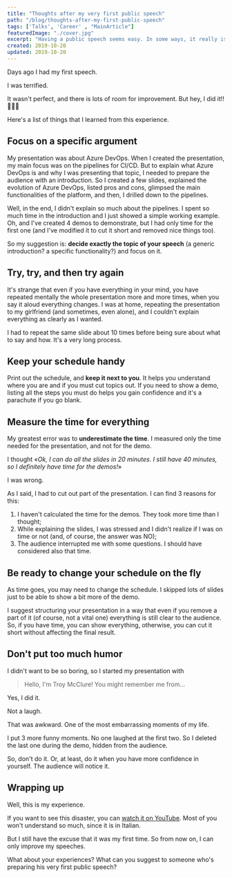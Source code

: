 ```yaml
---
title: "Thoughts after my very first public speech"
path: "/blog/thoughts-after-my-first-public-speech"
tags: ['Talks', 'Career' , "MainArticle"]
featuredImage: "./cover.jpg"
excerpt: "Having a public speech seems easy. In some ways, it really is. But the first time can be hard. Here's my thought after my first experience in public speaking."
created: 2019-10-20
updated: 2019-10-20
---
```


Days ago I had my first speech.

I was terrified.

It wasn't perfect, and there is lots of room for improvement. But hey, I did it!! 🎉🎉🎉

Here's a list of things that I learned from this experience.

## Focus on a specific argument

My presentation was about Azure DevOps. 
When I created the presentation, my main focus was on the pipelines for CI/CD. But to explain what Azure DevOps is and why I was presenting that topic, I needed to prepare the audience with an introduction.
So I created a few slides, explained the evolution of Azure DevOps, listed pros and cons, glimpsed the main functionalities of the platform, and then, I drilled down to the pipelines. 

Well, in the end, I didn't explain so much about the pipelines. I spent so much time in the introduction and I just showed a simple working example. Oh, and I've created 4 demos to demonstrate, but I had only time for the first one (and I've modified it to cut it short and removed nice things too).

So my suggestion is: __decide exactly the topic of your speech__ (a generic introduction? a specific functionality?) and focus on it.

## Try, try, and then try again

It's strange that even if you have everything in your mind, you have repeated mentally the whole presentation more and more times, when you say it aloud everything changes. I was at home, repeating the presentation to my girlfriend (and sometimes, even alone), and I couldn't explain everything as clearly as I wanted. 

I had to repeat the same slide about 10 times before being sure about what to say and how. It's a very long process.

## Keep your schedule handy

Print out the schedule, and __keep it next to you__. It helps you understand where you are and if you must cut topics out.
If you need to show a demo, listing all the steps you must do helps you gain confidence and it's a parachute if you go blank.

## Measure the time for everything

My greatest error was to __underestimate the time__. 
I measured only the time needed for the presentation, and not for the demo. 

I thought «*Ok, I can do all the slides in 20 minutes. I still have 40 minutes, so I definitely have time for the demos!*»

I was wrong.

As I said, I had to cut out part of the presentation. I can find 3 reasons for this:

1. I haven't calculated the time for the demos. They took more time than I thought;
2. While explaining the slides, I was stressed and I didn't realize if I was on time or not (and, of course, the answer was NO);
3. The audience interrupted me with some questions. I should have considered also that time.  

## Be ready to change your schedule on the fly

As time goes, you may need to change the schedule. I skipped lots of slides just to be able to show a bit more of the demo.

I suggest structuring your presentation in a way that even if you remove a part of it (of course, not a vital one) everything is still clear to the audience. So, if you have time, you can show everything, otherwise, you can cut it short without affecting the final result.

## Don't put too much humor

I didn't want to be so boring, so I started my presentation with

> Hello, I'm Troy McClure! You might remember me from...

Yes, I did it.

Not a laugh.

That was awkward. One of the most embarrassing moments of my life.

I put 3 more funny moments. No one laughed at the first two. So I deleted the last one during the demo, hidden from the audience.

So, don't do it. Or, at least, do it when you have more confidence in yourself. The audience will notice it.

## Wrapping up

Well, this is my experience. 

If you want to see this disaster, you can [watch it on YouTube](https://youtu.be/hSCwzEm4M1A "My presentation on YouTube"). Most of you won't understand so much, since it is in Italian.

But I still have the excuse that it was my first time. So from now on, I can only improve my speeches.

What about your experiences? What can you suggest to someone who's preparing his very first public speech?
